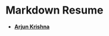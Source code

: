 # Markdown Resume

- [**Arjun Krishna**](https://inovus-labs.github.io/markdown-resume/data/decoded-cipher/)
